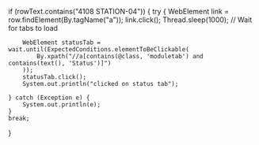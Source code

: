 if (rowText.contains("4108 STATION-04")) {
    try {
        WebElement link = row.findElement(By.tagName("a"));
        link.click();
        Thread.sleep(1000); // Wait for tabs to load

        WebElement statusTab = wait.until(ExpectedConditions.elementToBeClickable(
            By.xpath("//a[contains(@class, 'moduletab') and contains(text(), 'Status')]")
        ));
        statusTab.click();
        System.out.println("clicked on status tab");

    } catch (Exception e) {
        System.out.println(e);
    }
    break;
}

